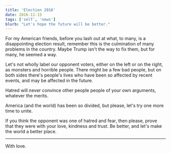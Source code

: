 ```yaml
---
title: 'Election 2016'
date: 2016-11-15
tags: ['self', 'news']
blurb: "Let's hope the future will be better."
---
```


For my American friends, before you lash out at what, to many, is a disappointing election result, remember this is the culmination of many problems in the country. Maybe Trump isn't the way to fix them, but for many, he seemed a way.

Let's not wholly label our opponent voters, either on the left or on the right, as monsters and horrible people. There might be a few bad people, but on both sides there's people's lives who have been so affected by recent events, and may be affected in the future.

Hatred will never convince other people people of your own arguments, whatever the merits.

America (and the world) has been so divided, but please, let's try one more time to unite.

If you think the opponent was one of hatred and fear, then please, prove that they were with your love, kindness and trust. Be better, and let's make the world a better place.

---

With love.
